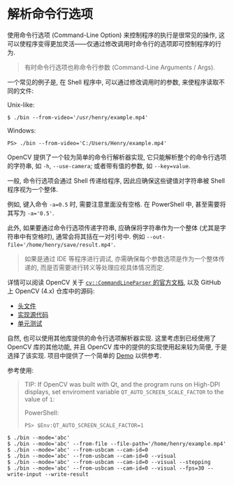 # 解析命令行选项

使用命令行选项 (Command-Line Option) 来控制程序的执行是很常见的操作, 这可以使程序变得更加灵活——仅通过修改调用时命令行的选项即可控制程序的行为. 

> 有时命令行选项也称命令行参数 (Command-Line Arguments / Args).

一个常见的例子是, 在 Shell 程序中, 可以通过修改调用时的参数, 来使程序读取不同的文件:

Unix-like:

```console
$ ./bin --from-video='/usr/henry/example.mp4'
```

Windows:

```console
PS> ./bin --from-video='C:/Users/Henry/example.mp4'
```

OpenCV 提供了一个较为简单的命令行解析器实现, 它只能解析整个的命令行选项的字符串, 如 `-h`, `--use-camera`; 或者带有值的参数, 如 `--key=value`.

一般, 命令行选项会通过 Shell 传递给程序, 因此应确保这些键值对字符串被 Shell 程序视为一个整体. 

例如, 键入命令 `-a=0.5` 时, 需要注意里面没有空格. 在 PowerShell 中, 甚至需要将其写为 `-a='0.5'`. 

此外, 如果要通过命令行选项传递字符串, 应确保将字符串作为一个整体 (尤其是字符串中有空格时), 通常会将其括在一对引号中. 例如 `--out-file='/home/henry/save/result.mp4'`.

> 如果是通过 IDE 等程序进行调试, 亦需确保每个参数选项是作为一个整体传递的, 而是否需要进行转义等处理应视具体情况而定.

详情可以阅读 OpenCV 关于 [`cv::CommandLineParser` 的官方文档][parser-doc], 以及 GitHub 上 OpenCV (4.x) 仓库中的源码:

- [头文件](https://github.com/opencv/opencv/blob/4.x/modules/core/include/opencv2/core/utility.hpp#L817)
- [实现源代码](https://github.com/opencv/opencv/blob/4.x/modules/core/src/command_line_parser.cpp)
- [单元测试](https://github.com/opencv/opencv/blob/4.x/modules/core/test/test_utils.cpp)

[parser-doc]: https://docs.opencv.org/4.x/d0/d2e/classcv_1_1CommandLineParser.html

自然, 也可以使用其他库提供的命令行选项解析器实现. 这里考虑到已经使用了 OpenCV 库的其他功能, 并且 OpenCV 库中的提供的实现使用起来较为简便, 于是选择了该实现. 项目中提供了一个简单的 [Demo](../cli_parser_demo.cpp) 以供参考. 

<!-- Some English Version

    Arguments with default values are considered to be always present.

    OpenCV provides a rather simple command-line parser implementation, which 
    only parse whole strings of options in a form similar to `-h`, `--use-camera`
    or options with value like `--key=value`.
    
    Command line options are often passed to the programs through shells,
    so the user should ensure that those 'key-value' pair strings are regarded
    as a whole part by the shell program.

    For example, `-a=0.5` should be written with no spaces inside. In PowerShell,
    one may even need to type this as `-a='0.5'`.

    Also, if one is going to pass a string via command-line options, they should
    ensure that the string is taken as a whole part, usually by enclosing it in 
    a pair of quotes. e.g. `--out-file='/home/henry/save/result.mp4'`.
-->

参考使用:

> TIP: If OpenCV was built with Qt, and the program runs on High-DPI displays, 
> set enviroment variable `QT_AUTO_SCREEN_SCALE_FACTOR` to the value of `1`:
> 
> PowerShell:
> 
> ```console
> PS> $Env:QT_AUTO_SCREEN_SCALE_FACTOR=1
> ```

```console
$ ./bin --mode='abc'
$ ./bin --mode='abc' --from-file --file-path='/home/henry/example.mp4'
$ ./bin --mode='abc' --from-usbcam --cam-id=0
$ ./bin --mode='abc' --from-usbcam --cam-id=0 --visual
$ ./bin --mode='abc' --from-usbcam --cam-id=0 --visual --stepping
$ ./bin --mode='abc' --from-usbcam --cam-id=0 --visual --fps=30 --write-input --write-result
```
